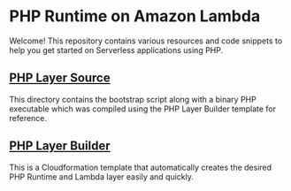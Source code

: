 # PHP Runtime on Amazon Lambda
Welcome! This repository contains various resources and code snippets to help you get started on Serverless applications using PHP.

## [PHP Layer Source](lambda-php-runtime)

This directory contains the bootstrap script along with a binary PHP executable which was compiled using the PHP Layer Builder template for reference.

## [PHP Layer Builder](lambda-layer-builder)

This is a Cloudformation template that automatically creates the desired PHP Runtime and Lambda layer easily and quickly.